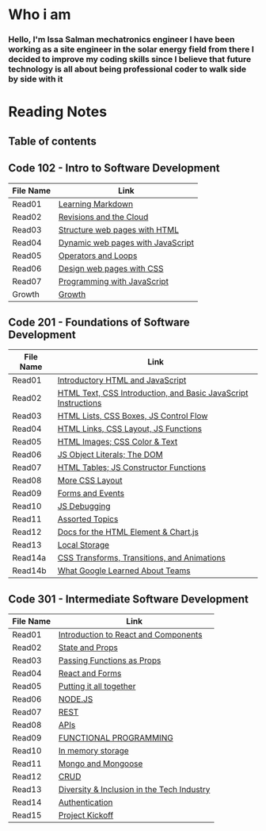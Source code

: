 # Who i am
### Hello, I'm Issa Salman mechatronics engineer I have been working as a site engineer in the solar energy field from there I decided to improve my coding skills since I believe that future technology is all about being professional coder to walk side by side with it



# Reading Notes
## Table of contents 
## Code 102 - Intro to Software Development

| File Name | Link | 
| --------------- | --------------- |
| Read01 | [Learning Markdown](https://issasalman.github.io/reading-notes/102/read01) | 
| Read02 | [Revisions and the Cloud](https://issasalman.github.io/reading-notes/102/read02) | 
| Read03 | [Structure web pages with HTML](https://issasalman.github.io/reading-notes/102/read03) |
| Read04 | [Dynamic web pages with JavaScript](https://issasalman.github.io/reading-notes/102/read04) | 
| Read05 | [Operators and Loops](https://issasalman.github.io/reading-notes/102/read05) | 
| Read06 | [Design web pages with CSS	](https://issasalman.github.io/reading-notes/102/read06) |
| Read07 | [Programming with JavaScript	](https://issasalman.github.io/reading-notes/102/read07) | 
| Growth |[Growth](https://issasalman.github.io/reading-notes/201/Growth) |



## Code 201 - Foundations of Software Development


| File Name | Link | 
| --------------- | --------------- |
| Read01 | [Introductory HTML and JavaScript](https://issasalman.github.io/reading-notes/201/read01) | 
| Read02 | [HTML Text, CSS Introduction, and Basic JavaScript Instructions](https://issasalman.github.io/reading-notes/201/read02) | 
| Read03 | [HTML Lists, CSS Boxes, JS Control Flow](https://issasalman.github.io/reading-notes/201/read03) |
| Read04 | [HTML Links, CSS Layout, JS Functions](https://issasalman.github.io/reading-notes/201/read04) | 
| Read05 | [HTML Images; CSS Color & Text](https://issasalman.github.io/reading-notes/201/read05) | 
| Read06 | [JS Object Literals; The DOM	](https://issasalman.github.io/reading-notes/201/read06) |
| Read07 | [HTML Tables; JS Constructor Functions	](https://issasalman.github.io/reading-notes/201/read07) | 
| Read08 |[More CSS Layout](https://issasalman.github.io/reading-notes/201/read08) |
| Read09 | [Forms and Events](https://issasalman.github.io/reading-notes/201/read09) | 
| Read10 | [JS Debugging	](https://issasalman.github.io/reading-notes/201/read10) |
| Read11 | [Assorted Topics	](https://issasalman.github.io/reading-notes/201/read11) | 
| Read12 | [Docs for the HTML  Element & Chart.js](https://issasalman.github.io/reading-notes/201/read12) |
| Read13 | [Local Storage	](https://issasalman.github.io/reading-notes/201/read13) |
| Read14a | [CSS Transforms, Transitions, and Animations	](https://issasalman.github.io/reading-notes/201/read14a) | 
| Read14b|[What Google Learned About Teams](https://issasalman.github.io/reading-notes/201/read14b) |
                                            


## Code 301 - Intermediate Software Development



| File Name | Link | 
| --------------- | --------------- |
| Read01 | [ Introduction to React and Components](https://issasalman.github.io/reading-notes/301/read01) | 
| Read02 | [State and Props](https://issasalman.github.io/reading-notes/301/read02) | 
| Read03 | [Passing Functions as Props](https://issasalman.github.io/reading-notes/301/read03) |
| Read04 | [React and Forms](https://issasalman.github.io/reading-notes/301/read04) | 
| Read05 | [Putting it all together](https://issasalman.github.io/reading-notes/301/read05) | 
| Read06 | [NODE.JS	](https://issasalman.github.io/reading-notes/301/read06) |
| Read07 | [REST	](https://issasalman.github.io/reading-notes/301/read07) | 
| Read08 |[APIs](https://issasalman.github.io/reading-notes/301/read08) |
| Read09 | [FUNCTIONAL PROGRAMMING](https://issasalman.github.io/reading-notes/301/read09) | 
| Read10 | [In memory storage	](https://issasalman.github.io/reading-notes/301/read10) |
| Read11 | [Mongo and Mongoose	](https://issasalman.github.io/reading-notes/301/read11) | 
| Read12 | [CRUD](https://issasalman.github.io/reading-notes/301/read12) |
| Read13 | [Diversity & Inclusion in the Tech Industry](https://issasalman.github.io/reading-notes/301/read13) |
| Read14 | [Authentication	](https://issasalman.github.io/reading-notes/301/read14) | 
| Read15|[Project Kickoff](https://issasalman.github.io/reading-notes/301/read15) |